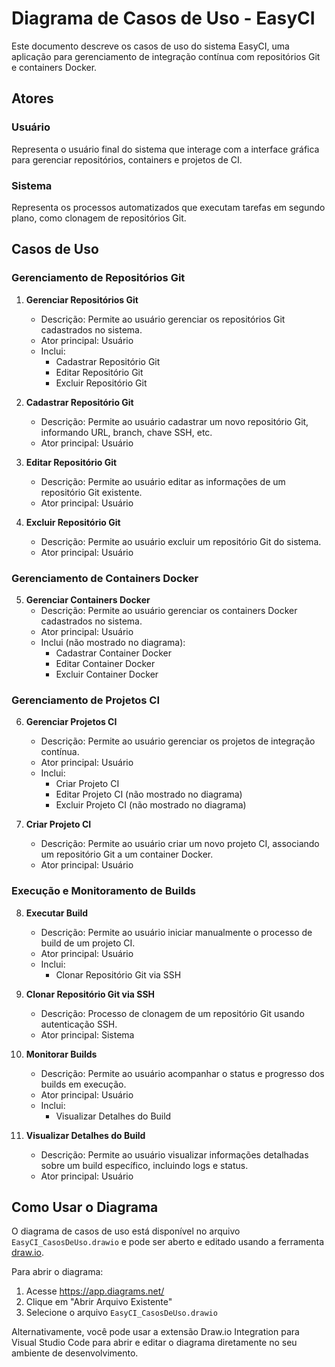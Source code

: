 # Diagrama de Casos de Uso - EasyCI

Este documento descreve os casos de uso do sistema EasyCI, uma aplicação para gerenciamento de integração contínua com repositórios Git e containers Docker.

## Atores

### Usuário
Representa o usuário final do sistema que interage com a interface gráfica para gerenciar repositórios, containers e projetos de CI.

### Sistema
Representa os processos automatizados que executam tarefas em segundo plano, como clonagem de repositórios Git.

## Casos de Uso

### Gerenciamento de Repositórios Git

1. **Gerenciar Repositórios Git**
   - Descrição: Permite ao usuário gerenciar os repositórios Git cadastrados no sistema.
   - Ator principal: Usuário
   - Inclui:
     - Cadastrar Repositório Git
     - Editar Repositório Git
     - Excluir Repositório Git

2. **Cadastrar Repositório Git**
   - Descrição: Permite ao usuário cadastrar um novo repositório Git, informando URL, branch, chave SSH, etc.
   - Ator principal: Usuário

3. **Editar Repositório Git**
   - Descrição: Permite ao usuário editar as informações de um repositório Git existente.
   - Ator principal: Usuário

4. **Excluir Repositório Git**
   - Descrição: Permite ao usuário excluir um repositório Git do sistema.
   - Ator principal: Usuário

### Gerenciamento de Containers Docker

5. **Gerenciar Containers Docker**
   - Descrição: Permite ao usuário gerenciar os containers Docker cadastrados no sistema.
   - Ator principal: Usuário
   - Inclui (não mostrado no diagrama):
     - Cadastrar Container Docker
     - Editar Container Docker
     - Excluir Container Docker

### Gerenciamento de Projetos CI

6. **Gerenciar Projetos CI**
   - Descrição: Permite ao usuário gerenciar os projetos de integração contínua.
   - Ator principal: Usuário
   - Inclui:
     - Criar Projeto CI
     - Editar Projeto CI (não mostrado no diagrama)
     - Excluir Projeto CI (não mostrado no diagrama)

7. **Criar Projeto CI**
   - Descrição: Permite ao usuário criar um novo projeto CI, associando um repositório Git a um container Docker.
   - Ator principal: Usuário

### Execução e Monitoramento de Builds

8. **Executar Build**
   - Descrição: Permite ao usuário iniciar manualmente o processo de build de um projeto CI.
   - Ator principal: Usuário
   - Inclui:
     - Clonar Repositório Git via SSH

9. **Clonar Repositório Git via SSH**
   - Descrição: Processo de clonagem de um repositório Git usando autenticação SSH.
   - Ator principal: Sistema

10. **Monitorar Builds**
    - Descrição: Permite ao usuário acompanhar o status e progresso dos builds em execução.
    - Ator principal: Usuário
    - Inclui:
      - Visualizar Detalhes do Build

11. **Visualizar Detalhes do Build**
    - Descrição: Permite ao usuário visualizar informações detalhadas sobre um build específico, incluindo logs e status.
    - Ator principal: Usuário

## Como Usar o Diagrama

O diagrama de casos de uso está disponível no arquivo `EasyCI_CasosDeUso.drawio` e pode ser aberto e editado usando a ferramenta [draw.io](https://app.diagrams.net/).

Para abrir o diagrama:
1. Acesse https://app.diagrams.net/
2. Clique em "Abrir Arquivo Existente"
3. Selecione o arquivo `EasyCI_CasosDeUso.drawio`

Alternativamente, você pode usar a extensão Draw.io Integration para Visual Studio Code para abrir e editar o diagrama diretamente no seu ambiente de desenvolvimento.
